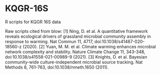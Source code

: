 # KQGR-16S
R scripts for KQGR 16S data




Raw scripts cited from blow:
[1] Ning, D. et al. A quantitative framework reveals ecological drivers of grassland microbial community assembly in response to warming. Nat Commun 11, 4717, doi:10.1038/s41467-020-18560-z (2020).
[2] Yuan, M. M. et al. Climate warming enhances microbial network complexity and stability. Nature Climate Change 11, 343-348, doi:10.1038/s41558-021-00989-9 (2021).
[3] Knights, D. et al. Bayesian community-wide culture-independent microbial source tracking. Nat Methods 8, 761-763, doi:10.1038/nmeth.1650 (2011). 
